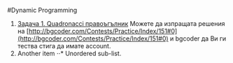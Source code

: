 #Dynamic Programming

1. [Задача 1. Quadronacci правоъгълник](http://bgcoder.com/Contests/Practice/DownloadResource/609)
Можете да изпращата решения на [http://bgcoder.com/Contests/Practice/Index/151#0](http://bgcoder.com/Contests/Practice/Index/151#0) и bgcoder да Ви ги тества стига да имате account.
2. Another item
⋅⋅* Unordered sub-list.
